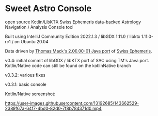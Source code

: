 # Sweet Astro Console
open source Kotlin/LibKTX Swiss Ephemeris data-backed Astrology Navigation / Analysis Console tool

Built using IntelliJ Community Edition 2022.1.3 / libGDX 1.11.0 / libktx 1.11.0-rc1 / on Ubuntu 20.04

Data driven by [Thomas Mack's 2.00.00-01 Java port](http://www.th-mack.de/international/download/index.html) of [Swiss Ephemeris](https://www.astro.com/swisseph/swephinfo_e.htm).

v0.4: initial commit of libGDX / libKTX port of SAC using TM's Java port. Kotlin/Native code can still be found on the kotlinNative branch

v0.3.2: various fixes

v0.3.1: basic console

Kotlin/Native screenshot:

https://user-images.githubusercontent.com/13192685/143662529-2389f67a-64f7-4bd0-82d0-7f8b784371d0.mp4

